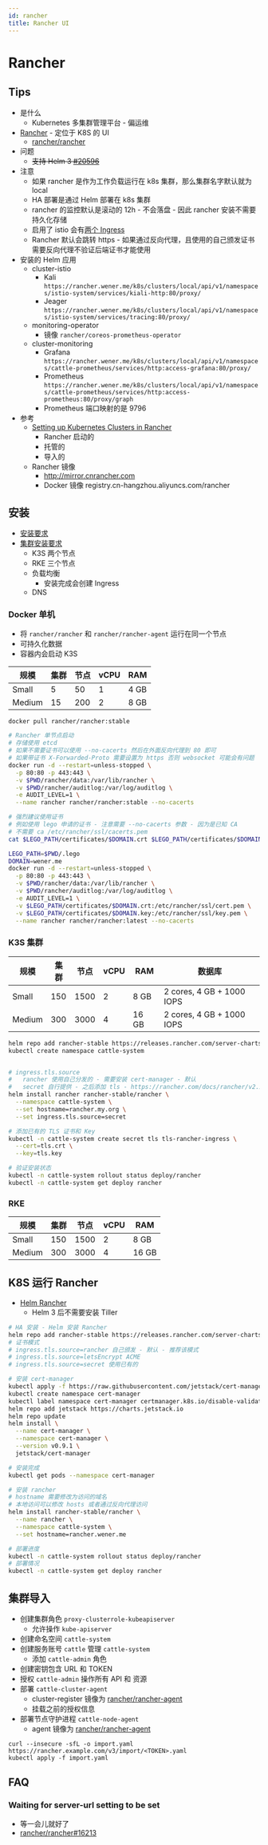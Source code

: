```yaml
---
id: rancher
title: Rancher UI
---
```


# Rancher

## Tips
- 是什么
  - Kubernetes 多集群管理平台 - 偏运维
- [Rancher](http://rancher.com/) - 定位于 K8S 的 UI
  - [rancher/rancher](https://github.com/rancher/rancher)
- 问题
  - ~~支持 Helm 3 [#20596](https://github.com/rancher/rancher/issues/20596)~~
- 注意
  - 如果 rancher 是作为工作负载运行在 k8s 集群，那么集群名字默认就为 local
  - HA 部署是通过 Helm 部署在 k8s 集群
  - rancher 的监控默认是滚动的 12h - 不会落盘 - 因此 rancher 安装不需要持久化存储
  - 启用了 istio 会有[两个 Ingress](https://rancher.com/docs/rancher/v2.x/en/cluster-admin/tools/istio/)
  - Rancher 默认会跳转 https - 如果通过反向代理，且使用的自己颁发证书需要反向代理不验证后端证书才能使用
- 安装的 Helm 应用
  - cluster-istio
    - Kali `https://rancher.wener.me/k8s/clusters/local/api/v1/namespaces/istio-system/services/kiali-http:80/proxy/`
    - Jeager `https://rancher.wener.me/k8s/clusters/local/api/v1/namespaces/istio-system/services/tracing:80/proxy/`
  - monitoring-operator
    - 镜像 `rancher/coreos-prometheus-operator`
  - cluster-monitoring
    - Grafana `https://rancher.wener.me/k8s/clusters/local/api/v1/namespaces/cattle-prometheus/services/http:access-grafana:80/proxy/`
    - Prometheus `https://rancher.wener.me/k8s/clusters/local/api/v1/namespaces/cattle-prometheus/services/http:access-prometheus:80/proxy/graph`
    - Prometheus 端口映射的是 9796
- 参考
  - [Setting up Kubernetes Clusters in Rancher](https://rancher.com/docs/rancher/v2.x/en/cluster-provisioning/)
    - Rancher 启动的
    - 托管的
    - 导入的
  - Rancher 镜像
    - http://mirror.cnrancher.com
    - Docker 镜像 registry.cn-hangzhou.aliyuncs.com/rancher

## 安装

- [安装要求](https://rancher.com/docs/rancher/v2.x/en/installation/requirements/)
- [集群安装要求](https://rancher.com/docs/rancher/v2.x/en/installation/k8s-install/create-nodes-lb/)
  - K3S 两个节点
  - RKE 三个节点
  - 负载均衡
    - 安装完成会创建 Ingress
  - DNS

### Docker 单机

- 将 `rancher/rancher` 和 `rancher/rancher-agent` 运行在同一个节点
- 可持久化数据
- 容器内会启动 K3S

| 规模   | 集群 | 节点 | vCPU | RAM  |
| ------ | ---- | ---- | ---- | ---- |
| Small  | 5    | 50   | 1    | 4 GB |
| Medium | 15   | 200  | 2    | 8 GB |

```bash
docker pull rancher/rancher:stable

# Rancher 单节点启动
# 存储使用 etcd
# 如果不需要证书可以使用 --no-cacerts 然后在外面反向代理到 80 即可
# 如果带证书 X-Forwarded-Proto 需要设置为 https 否则 websocket 可能会有问题
docker run -d --restart=unless-stopped \
  -p 80:80 -p 443:443 \
  -v $PWD/rancher/data:/var/lib/rancher \
  -v $PWD/rancher/auditlog:/var/log/auditlog \
  -e AUDIT_LEVEL=1 \
  --name rancher rancher/rancher:stable --no-cacerts

# 强烈建议使用证书
# 例如使用 lego 申请的证书 - 注意需要 --no-cacerts 参数 - 因为是已知 CA
# 不需要 ca /etc/rancher/ssl/cacerts.pem
cat $LEGO_PATH/certificates/$DOMAIN.crt $LEGO_PATH/certificates/$DOMAIN.key > $LEGO_PATH/certificates/$DOMAIN.pem

LEGO_PATH=$PWD/.lego
DOMAIN=wener.me
docker run -d --restart=unless-stopped \
  -p 80:80 -p 443:443 \
  -v $PWD/rancher/data:/var/lib/rancher \
  -v $PWD/rancher/auditlog:/var/log/auditlog \
  -e AUDIT_LEVEL=1 \
  -v $LEGO_PATH/certificates/$DOMAIN.crt:/etc/rancher/ssl/cert.pem \
  -v $LEGO_PATH/certificates/$DOMAIN.key:/etc/rancher/ssl/key.pem \
  --name rancher rancher/rancher:latest --no-cacerts
```

### K3S 集群

| 规模   | 集群 | 节点 | vCPU | RAM   | 数据库                    |
| ------ | ---- | ---- | ---- | ----- | ------------------------- |
| Small  | 150  | 1500 | 2    | 8 GB  | 2 cores, 4 GB + 1000 IOPS |
| Medium | 300  | 3000 | 4    | 16 GB | 2 cores, 4 GB + 1000 IOPS |

```bash
helm repo add rancher-stable https://releases.rancher.com/server-charts/stable
kubectl create namespace cattle-system


# ingress.tls.source
#   rancher 使用自己分发的 - 需要安装 cert-manager - 默认
#   secret 自行提供 - 之后添加 tls - https://rancher.com/docs/rancher/v2.x/en/installation/options/tls-secrets/
helm install rancher rancher-stable/rancher \
  --namespace cattle-system \
  --set hostname=rancher.my.org \
  --set ingress.tls.source=secret

# 添加已有的 TLS 证书和 Key
kubectl -n cattle-system create secret tls tls-rancher-ingress \
  --cert=tls.crt \
  --key=tls.key

# 验证安装状态
kubectl -n cattle-system rollout status deploy/rancher
kubectl -n cattle-system get deploy rancher
```

### RKE

| 规模   | 集群 | 节点 | vCPU | RAM   |
| ------ | ---- | ---- | ---- | ----- |
| Small  | 150  | 1500 | 2    | 8 GB  |
| Medium | 300  | 3000 | 4    | 16 GB |

## K8S 运行 Rancher

- [Helm Rancher](https://rancher.com/docs/rancher/v2.x/en/installation/ha/helm-rancher/)
  - Helm 3 后不需要安装 Tiller

```bash
# HA 安装 - Helm 安装 Rancher
helm repo add rancher-stable https://releases.rancher.com/server-charts/stable
# 证书模式
# ingress.tls.source=rancher 自己颁发 - 默认 - 推荐该模式
# ingress.tls.source=letsEncrypt ACME
# ingress.tls.source=secret 使用已有的

# 安装 cert-manager
kubectl apply -f https://raw.githubusercontent.com/jetstack/cert-manager/release-0.9/deploy/manifests/00-crds.yaml
kubectl create namespace cert-manager
kubectl label namespace cert-manager certmanager.k8s.io/disable-validation=true
helm repo add jetstack https://charts.jetstack.io
helm repo update
helm install \
  --name cert-manager \
  --namespace cert-manager \
  --version v0.9.1 \
  jetstack/cert-manager

# 安装完成
kubectl get pods --namespace cert-manager

# 安装 rancher
# hostname 需要修改为访问的域名
# 本地访问可以修改 hosts 或者通过反向代理访问
helm install rancher-stable/rancher \
  --name rancher \
  --namespace cattle-system \
  --set hostname=rancher.wener.me

# 部署进度
kubectl -n cattle-system rollout status deploy/rancher
# 部署情况
kubectl -n cattle-system get deploy rancher
```

## 集群导入

- 创建集群角色 `proxy-clusterrole-kubeapiserver`
  - 允许操作 `kube-apiserver`
- 创建命名空间 `cattle-system`
- 创建服务账号 `cattle` 管理 `cattle-system`
  - 添加 `cattle-admin` 角色
- 创建密钥包含 URL 和 TOKEN
- 授权 `cattle-admin` 操作所有 API 和 资源
- 部署 `cattle-cluster-agent`
  - cluster-register 镜像为 [rancher/rancher-agent](https://hub.docker.com/r/rancher/rancher-agent)
  - 挂载之前的授权信息
- 部署节点守护进程 `cattle-node-agent`
  - agent 镜像为 [rancher/rancher-agent](https://hub.docker.com/r/rancher/rancher-agent)

```
curl --insecure -sfL -o import.yaml https://rancher.example.com/v3/import/<TOKEN>.yaml
kubectl apply -f import.yaml
```

## FAQ

### Waiting for server-url setting to be set

- 等一会儿就好了
- [rancher/rancher#16213](https://github.com/rancher/rancher/issues/16213)
